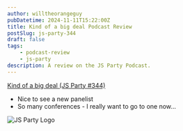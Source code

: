 ```yaml
---
author: willtheorangeguy
pubDatetime: 2024-11-11T15:22:00Z
title: Kind of a big deal Podcast Review
postSlug: js-party-344
draft: false
tags:
    - podcast-review
    - js-party
description: A review on the JS Party Podcast.
---
```


[Kind of a big deal (JS Party #344)](https://changelog.com/jsparty/344)

-   Nice to see a new panelist
-   So many conferences - I really want to go to one now...

![JS Party Logo](https://is1-ssl.mzstatic.com/image/thumb/Podcasts113/v4/8e/31/88/8e318808-56a6-b897-6f98-71cf214b54a3/mza_7508458937281322007.png/300x300bb.webp)